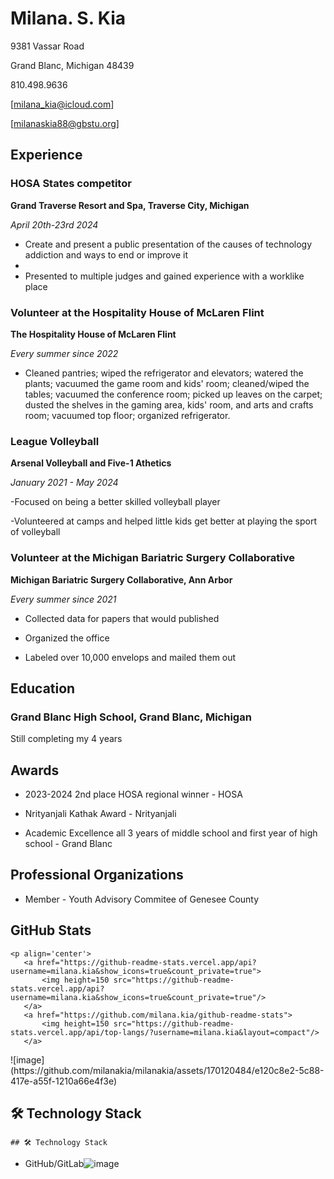  

# Milana. S. Kia

 

9381 Vassar Road

Grand Blanc, Michigan 48439   

810.498.9636 

[milana_kia@icloud.com]

[milanaskia88@gbstu.org]



 

## Experience 

 

### HOSA States competitor

**Grand Traverse Resort and Spa, Traverse City, Michigan**   

_April 20th-23rd 2024_ 

 

- Create and present a public presentation of the causes of technology addiction and ways to end or improve it
- 
- Presented to multiple judges and gained experience with a worklike place


### Volunteer at the Hospitality House of McLaren Flint 

**The Hospitality House of McLaren Flint**   

_Every summer since 2022_ 

 

- Cleaned pantries; wiped the refrigerator and elevators; watered the plants; vacuumed the game room and kids' room; cleaned/wiped the tables; vacuumed the conference room; picked up leaves on the carpet; dusted the shelves in the gaming area, kids' room, and arts and crafts room; vacuumed top floor; organized refrigerator.
 

### League Volleyball 

**Arsenal Volleyball and Five-1 Athetics**   

_January 2021 - May 2024_ 

 

-Focused on being a better skilled volleyball player

-Volunteered at camps and helped little kids get better at playing the sport of volleyball



### Volunteer at the Michigan Bariatric Surgery Collaborative

**Michigan Bariatric Surgery Collaborative, Ann Arbor**   

_Every summer since 2021_ 

 

- Collected data for papers that would published

- Organized the office

- Labeled over 10,000 envelops and mailed them out
 

## Education 

 

### Grand Blanc High School, Grand Blanc, Michigan

Still completing my 4 years

 



## Awards 

 

- 2023-2024 2nd place HOSA regional winner - HOSA
  
-  Nrityanjali Kathak Award - Nrityanjali

-  Academic Excellence all 3 years of middle school and first year of high school - Grand Blanc
 

## Professional Organizations 

 
- Member - Youth Advisory Commitee of Genesee County


## GitHub Stats
	<p align='center'>
	   <a href="https://github-readme-stats.vercel.app/api?username=milana.kia&show_icons=true&count_private=true">
	       <img height=150 src="https://github-readme-stats.vercel.app/api?username=milana.kia&show_icons=true&count_private=true"/>
	   </a>
	   <a href="https://github.com/milana.kia/github-readme-stats">
	       <img height=150 src="https://github-readme-stats.vercel.app/api/top-langs/?username=milana.kia&layout=compact"/>
	   </a>
</p>![image](https://github.com/milanakia/milanakia/assets/170120484/e120c8e2-5c88-417e-a55f-1210a66e4f3e)




 

## 🛠 Technology Stack 

	## 🛠 Technology Stack
* GitHub/GitLab![image](https://github.com/milanakia/milanakia/assets/170120484/8214f86f-e380-49ec-96a4-db0c45c548bb)

